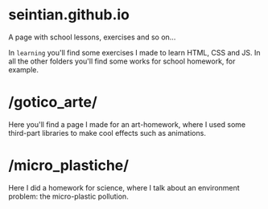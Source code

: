 # seintian.github.io
A page with school lessons, exercises and so on...

In `learning` you'll find some exercises I made to learn HTML, CSS and JS.
In all the other folders you'll find some works for school homework, for example.


# /gotico_arte/
Here you'll find a page I made for an art-homework, where I used some third-part libraries
to make cool effects such as animations.

# /micro_plastiche/
Here I did a homework for science, where I talk about an environment problem: 
the micro-plastic pollution.